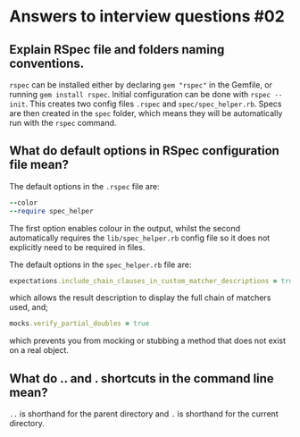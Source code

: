 Answers to interview questions #02
==================================

Explain RSpec file and folders naming conventions.
--------------------------------------------------
`rspec` can be installed either by declaring `gem "rspec"` in the Gemfile, or running `gem install rspec`. Initial configuration can be done with `rspec --init`. This creates two config files `.rspec` and `spec/spec_helper.rb`. Specs are then created in the `spec` folder, which means they will be automatically run with the `rspec` command.

What do default options in RSpec configuration file mean?
---------------------------------------------------------
The default options in the `.rspec` file are:
```ruby
--color
--require spec_helper
```
The first option enables colour in the output, whilst the second automatically requires the `lib/spec_helper.rb` config file so it does not explicitly need to be required in files.

The default options in the `spec_helper.rb` file are:
```ruby
expectations.include_chain_clauses_in_custom_matcher_descriptions = true
```
which allows the result description to display the full chain of matchers used, and;
```ruby
mocks.verify_partial_doubles = true
```
which prevents you from mocking or stubbing a method that does not exist on a real object.


What do .. and . shortcuts in the command line mean?
----------------------------------------------------
`..` is shorthand for the parent directory and `.` is shorthand for the current directory.
